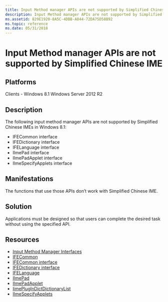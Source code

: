 ```yaml
---
title: Input Method manager APIs are not supported by Simplified Chinese IME
description: Input Method manager APIs are not supported by Simplified Chinese IME
ms.assetid: 829E1920-8A5C-4DBB-A844-72DA75D58B92
ms.topic: reference
ms.date: 05/31/2018
---
```


# Input Method manager APIs are not supported by Simplified Chinese IME

## Platforms

<dl> Clients - Windows 8.1  
Windows Server 2012 R2  
</dl>

## Description

The following input method manager APIs are not supported by Simplified Chinese IMEs in Windows 8.1:

-   IFECommon interface
-   IFEDictionary interface
-   IFELanguage interface
-   IImePad interface
-   IImePadApplet interface
-   IImeSpecifyApplets interface

## Manifestations

The functions that use those APIs don’t work with Simplified Chinese IME.

## Solution

Applications must be designed so that users can complete the desired task without using the specified API.

## Resources

-   [Input Method Manager Interfaces](../intl/input-method-manager-interfaces.md)
-   [IFECommon](/windows/win32/api/msime/nn-msime-ifecommon)
-   [IFECommon interface](/windows/win32/api/msime/nn-msime-ifecommon)
-   [IFEDictionary interface](/windows/win32/api/msime/nn-msime-ifedictionary)
-   [IFELanguage](/windows/win32/api/msime/nn-msime-ifelanguage)
-   [IImePad](/windows/win32/api/imepad/nn-imepad-iimepad)
-   [IImePadApplet](/windows/win32/api/imepad/nn-imepad-iimepadapplet)
-   [IimePlugInDictDictionaryList](/windows/win32/api/msimeapi/nn-msimeapi-iimeplugindictdictionarylist)
-   [IImeSpecifyApplets](/windows/win32/api/imepad/nn-imepad-iimespecifyapplets)

 

 

